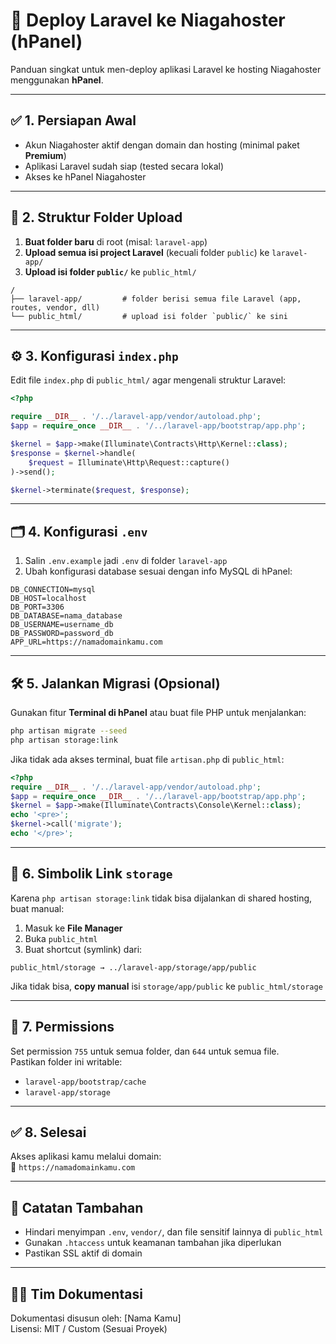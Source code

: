 # 🚀 Deploy Laravel ke Niagahoster (hPanel)

Panduan singkat untuk men-deploy aplikasi Laravel ke hosting Niagahoster menggunakan **hPanel**.

---

## ✅ 1. Persiapan Awal

- Akun Niagahoster aktif dengan domain dan hosting (minimal paket **Premium**)
- Aplikasi Laravel sudah siap (tested secara lokal)
- Akses ke hPanel Niagahoster

---

## 📁 2. Struktur Folder Upload

1. **Buat folder baru** di root (misal: `laravel-app`)
2. **Upload semua isi project Laravel** (kecuali folder `public`) ke `laravel-app/`
3. **Upload isi folder `public/`** ke `public_html/`

```
/
├── laravel-app/         # folder berisi semua file Laravel (app, routes, vendor, dll)
└── public_html/         # upload isi folder `public/` ke sini
```

---

## ⚙️ 3. Konfigurasi `index.php`

Edit file `index.php` di `public_html/` agar mengenali struktur Laravel:

```php
<?php

require __DIR__ . '/../laravel-app/vendor/autoload.php';
$app = require_once __DIR__ . '/../laravel-app/bootstrap/app.php';

$kernel = $app->make(Illuminate\Contracts\Http\Kernel::class);
$response = $kernel->handle(
    $request = Illuminate\Http\Request::capture()
)->send();

$kernel->terminate($request, $response);
```

---

## 🗂️ 4. Konfigurasi `.env`

1. Salin `.env.example` jadi `.env` di folder `laravel-app`
2. Ubah konfigurasi database sesuai dengan info MySQL di hPanel:

```env
DB_CONNECTION=mysql
DB_HOST=localhost
DB_PORT=3306
DB_DATABASE=nama_database
DB_USERNAME=username_db
DB_PASSWORD=password_db
APP_URL=https://namadomainkamu.com
```

---

## 🛠️ 5. Jalankan Migrasi (Opsional)

Gunakan fitur **Terminal di hPanel** atau buat file PHP untuk menjalankan:

```bash
php artisan migrate --seed
php artisan storage:link
```

Jika tidak ada akses terminal, buat file `artisan.php` di `public_html`:

```php
<?php
require __DIR__ . '/../laravel-app/vendor/autoload.php';
$app = require_once __DIR__ . '/../laravel-app/bootstrap/app.php';
$kernel = $app->make(Illuminate\Contracts\Console\Kernel::class);
echo '<pre>';
$kernel->call('migrate');
echo '</pre>';
```

---

## 📸 6. Simbolik Link `storage`

Karena `php artisan storage:link` tidak bisa dijalankan di shared hosting, buat manual:

1. Masuk ke **File Manager**
2. Buka `public_html`
3. Buat shortcut (symlink) dari:

```
public_html/storage → ../laravel-app/storage/app/public
```

Jika tidak bisa, **copy manual** isi `storage/app/public` ke `public_html/storage`

---

## 🔐 7. Permissions

Set permission `755` untuk semua folder, dan `644` untuk semua file.  
Pastikan folder ini writable:

- `laravel-app/bootstrap/cache`
- `laravel-app/storage`

---

## ✅ 8. Selesai

Akses aplikasi kamu melalui domain:  
📍 `https://namadomainkamu.com`

---

## 📌 Catatan Tambahan

- Hindari menyimpan `.env`, `vendor/`, dan file sensitif lainnya di `public_html`
- Gunakan `.htaccess` untuk keamanan tambahan jika diperlukan
- Pastikan SSL aktif di domain

---

## 🧑‍💻 Tim Dokumentasi

Dokumentasi disusun oleh: [Nama Kamu]  
Lisensi: MIT / Custom (Sesuai Proyek)
